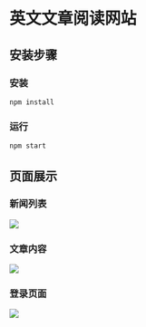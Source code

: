 # 英文文章阅读网站

## 安装步骤

### 安装

```
npm install
```

### 运行 

```
npm start
```


## 页面展示

### 新闻列表

![](https://user-gold-cdn.xitu.io/2020/5/14/172119d5c8d0cadf?w=1895&h=919&f=png&s=73241)

### 文章内容

![](https://user-gold-cdn.xitu.io/2020/5/14/172119de783d164d?w=1915&h=869&f=png&s=94758)

### 登录页面

![](https://user-gold-cdn.xitu.io/2020/5/14/172119e3480b4d14?w=1889&h=555&f=png&s=87601)
